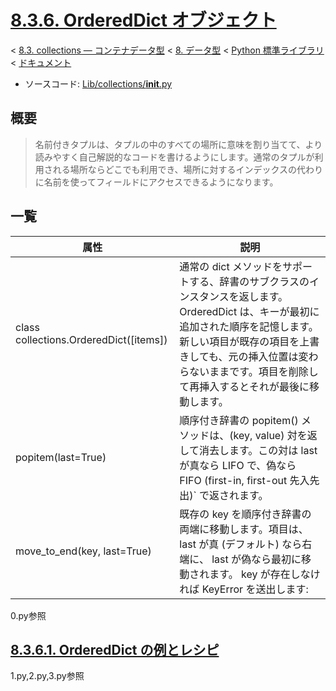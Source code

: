 # [8.3.6. OrderedDict オブジェクト](https://docs.python.jp/3/library/collections.html#ordereddict-objects)

< [8.3. collections — コンテナデータ型](https://docs.python.jp/3/library/collections.html#module-collections) < [8. データ型](https://docs.python.jp/3/library/datatypes.html) < [Python 標準ライブラリ](https://docs.python.jp/3/library/index.html#the-python-standard-library) < [ドキュメント](https://docs.python.jp/3/index.html)

* ソースコード: [Lib/collections/__init__.py](https://github.com/python/cpython/tree/3.6/Lib/collections/__init__.py)

## 概要

> 名前付きタプルは、タプルの中のすべての場所に意味を割り当てて、より読みやすく自己解説的なコードを書けるようにします。通常のタプルが利用される場所ならどこでも利用でき、場所に対するインデックスの代わりに名前を使ってフィールドにアクセスできるようになります。

## 一覧

属性|説明
----|----
 class collections.OrderedDict([items])|通常の dict メソッドをサポートする、辞書のサブクラスのインスタンスを返します。 OrderedDict は、キーが最初に追加された順序を記憶します。新しい項目が既存の項目を上書きしても、元の挿入位置は変わらないままです。項目を削除して再挿入するとそれが最後に移動します。
popitem(last=True)|順序付き辞書の popitem() メソッドは、(key, value) 対を返して消去します。この対は last が真なら LIFO で、偽なら FIFO (first-in, first-out 先入先出)` で返されます。
move_to_end(key, last=True)|既存の key を順序付き辞書の両端に移動します。項目は、 last が真 (デフォルト) なら右端に、 last が偽なら最初に移動されます。 key が存在しなければ KeyError を送出します:

0.py参照

## [8.3.6.1. OrderedDict の例とレシピ](https://docs.python.jp/3/library/collections.html#ordereddict-examples-and-recipes)

1.py,2.py,3.py参照
